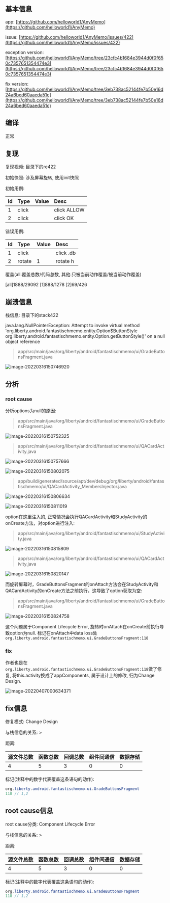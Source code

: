 ## 基本信息

app: [https://github.com/helloworld1/AnyMemo](https://github.com/helloworld1/AnyMemo)

issue: [https://github.com/helloworld1/AnyMemo/issues/422](https://github.com/helloworld1/AnyMemo/issues/422)

exception version: [https://github.com/helloworld1/AnyMemo/tree/23cfc4b1684e3944d0f0f650c7357651354474e3](https://github.com/helloworld1/AnyMemo/tree/23cfc4b1684e3944d0f0f650c7357651354474e3)

fix version: [https://github.com/helloworld1/AnyMemo/tree/3eb738ac52144fe7b50e16d24a6bed60aaeda51c](https://github.com/helloworld1/AnyMemo/tree/3eb738ac52144fe7b50e16d24a6bed60aaeda51c)

## 编译

正常

## 复现

复现视频: 目录下的re422

初始快照: 涉及屏幕旋转, 使用init快照

初始用例: 

|Id|Type|Value|Desc|
|:----|:----|:----|:----|
|1|click|    |click ALLOW|
|2|click|    |click OK|

错误用例:

|Id|Type|Value|Desc|
|:----|:----|:----|:----|
|1|click|    |click .db|
|2|rotate|1|rotate h|

覆盖(all:覆盖总数/代码总数, 其他:只被当前动作覆盖/被当前动作覆盖)

[all]1888/29092 [1]888/1278 [2]69/426 

## 崩溃信息

栈信息: 目录下的stack422

java.lang.NullPointerException: Attempt to invoke virtual method 'org.liberty.android.fantastischmemo.entity.Option$ButtonStyle org.liberty.android.fantastischmemo.entity.Option.getButtonStyle()' on a null object reference

> app/src/main/java/org/liberty/android/fantastischmemo/ui/GradeButtonsFragment.java

![image-20220316150746920](README.assets/image-20220316150746920.png)

## 分析

### root cause

分析options为null的原因:

> app/src/main/java/org/liberty/android/fantastischmemo/ui/GradeButtonsFragment.java

![image-20220316150752325](README.assets/image-20220316150752325.png)

> app/src/main/java/org/liberty/android/fantastischmemo/ui/QACardActivity.java

![image-20220316150757666](README.assets/image-20220316150757666.png)

![image-20220316150802075](README.assets/image-20220316150802075.png)

> app/build/generated/source/apt/dev/debug/org/liberty/android/fantastischmemo/ui/QACardActivity_MembersInjector.java

![image-20220316150806634](README.assets/image-20220316150806634.png)

![image-20220316150811019](README.assets/image-20220316150811019.png)

option在这里注入的, 正常情况会执行QACardActivity和StudyActivity的onCreate方法，对option进行注入:

> app/src/main/java/org/liberty/android/fantastischmemo/ui/StudyActivity.java

![image-20220316150815809](README.assets/image-20220316150815809.png)

> app/src/main/java/org/liberty/android/fantastischmemo/ui/QACardActivity.java

![image-20220316150820147](README.assets/image-20220316150820147.png)

而旋转屏幕时，GradeButtonsFragment的onAttach方法会在StudyActivity和QACardActivity的onCreate方法之前执行，这导致了option获取为空:

> app/src/main/java/org/liberty/android/fantastischmemo/ui/GradeButtonsFragment.java

![image-20220316150824758](README.assets/image-20220316150824758.png)

这个问题属于Component Lifecycle Error, 旋转时onAttach在onCreate前执行导致option为null. 标记在onAttach中data loss处`org.liberty.android.fantastischmemo.ui.GradeButtonsFragment:118`

### fix

作者也是在`org.liberty.android.fantastischmemo.ui.GradeButtonsFragment:118`做了修复, 将this.activity换成了appComponents, 属于设计上的修改, 归为Change Design.

![image-20220407000634371](README.assets/image-20220407000634371.png)

## fix信息

修复模式: Change Design

与栈信息的关系: >

距离:

|源文件总数|函数总数|回调总数|组件间通信|数据存储|
|:----|:----|:----|:----|:----|
|4|5|3|0|0|

标记(注释中的数字代表覆盖这条语句的动作):

```java
org.liberty.android.fantastischmemo.ui.GradeButtonsFragment
118 // 1,2
```
## root cause信息

root cause分类: Component Lifecycle Error

与栈信息的关系: >

距离:

|源文件总数|函数总数|回调总数|组件间通信|数据存储|
|:----|:----|:----|:----|:----|
|4|5|3|0|0|

标记(注释中的数字代表覆盖这条语句的动作):

```java
org.liberty.android.fantastischmemo.ui.GradeButtonsFragment
118 // 1,2
```
